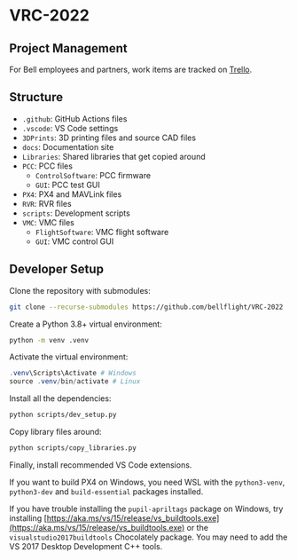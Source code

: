 # VRC-2022

## Project Management

For Bell employees and partners, work items are tracked on [Trello](https://trello.com/bellvrc).

## Structure

- `.github`: GitHub Actions files
- `.vscode`: VS Code settings
- `3DPrints`: 3D printing files and source CAD files
- `docs`: Documentation site
- `Libraries`: Shared libraries that get copied around
- `PCC`: PCC files
  - `ControlSoftware`: PCC firmware
  - `GUI`: PCC test GUI
- `PX4`: PX4 and MAVLink files
- `RVR`: RVR files
- `scripts`: Development scripts
- `VMC`: VMC files
  - `FlightSoftware`: VMC flight software
  - `GUI`: VMC control GUI

## Developer Setup

Clone the repository with submodules:

```bash
git clone --recurse-submodules https://github.com/bellflight/VRC-2022
```

Create a Python 3.8+ virtual environment:

```bash
python -m venv .venv
```

Activate the virtual environment:

```powershell
.venv\Scripts\Activate # Windows
source .venv/bin/activate # Linux
```

Install all the dependencies:

```bash
python scripts/dev_setup.py
```

Copy library files around:

```bash
python scripts/copy_libraries.py
```

Finally, install recommended VS Code extensions.

If you want to build PX4 on Windows, you need WSL with the
`python3-venv`, `python3-dev` and `build-essential` packages installed.

If you have trouble installing the `pupil-apriltags` package on Windows,
try installing
[https://aka.ms/vs/15/release/vs_buildtools.exe](https://aka.ms/vs/15/release/vs_buildtools.exe)
or the `visualstudio2017buildtools` Chocolately package.
You may need to add the VS 2017 Desktop Development C++ tools.
